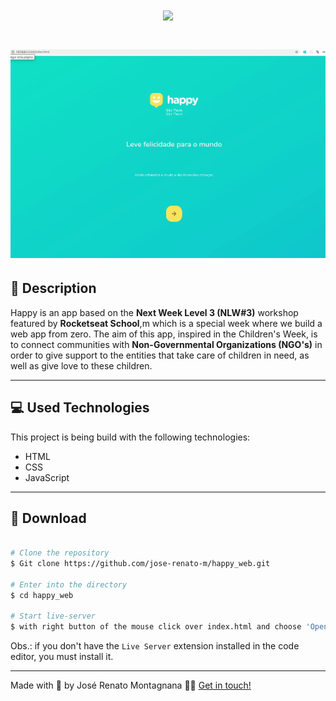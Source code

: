 <h1 align="center">
  <img src="https://ik.imagekit.io/dfw3q47dv0/HTML_CSS_JS_logo_j6NWAs1mr.jpg">
</h1>

<h1 align="center">
  <img src="./public/happy_app_landpage.gif">
</h1>

## 📝 Description

Happy is an app based on the **Next Week Level 3 (NLW#3)** workshop featured by **Rocketseat School**,m which is a special week where we build a web app from zero. The aim of this app, inspired in the Children's Week, is to connect communities with **Non-Governmental Organizations (NGO's)** in order to give support to the entities that take care of children in need, as well as give love to these children.

---

## 💻 Used Technologies

This project is being build with the following technologies:

- HTML
- CSS
- JavaScript

---

## 📁 Download

```bash

# Clone the repository
$ Git clone https://github.com/jose-renato-m/happy_web.git

# Enter into the directory
$ cd happy_web

# Start live-server
$ with right button of the mouse click over index.html and choose 'Open with Live Server' option
```
Obs.: if you don't have the `Live Server` extension installed in the code editor, you must install it.

---

Made with <span role="img" arial-label="coração">💙</span> by José Renato Montagnana <span role="img" arial-label="saudação">👋🏻</span> [Get in touch!](https://www.linkedin.com/in/joserenato-devfullstack/)